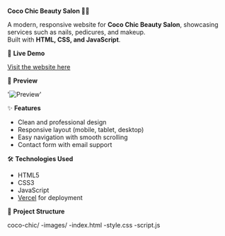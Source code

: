 **Coco Chic Beauty Salon 💅💄**

A modern, responsive website for **Coco Chic Beauty Salon**, showcasing services such as nails, pedicures, and makeup.  
Built with **HTML, CSS, and JavaScript**.

🚀 **Live Demo**

[Visit the website here](https://coco-chic-beauty-salon-kixe.vercel.app/)

📸 **Preview**

'![Preview](../images/preview.png)'

✨ **Features**

- Clean and professional design  
- Responsive layout (mobile, tablet, desktop)  
- Easy navigation with smooth scrolling  
- Contact form with email support  


 🛠️ **Technologies Used**
 
- HTML5  
- CSS3  
- JavaScript  
- [Vercel](https://coco-chic-beauty-salon-kixe.vercel.app/) for deployment  

📂 **Project Structure**

coco-chic/
  -images/
  -index.html
  -style.css
  -script.js
